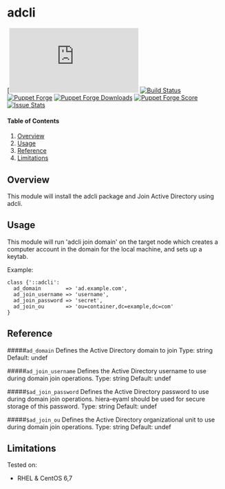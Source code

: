 # adcli

[![Project Home](https://www.freedesktop.org/software/realmd/adcli/adcli.html)
[![Build Status](https://travis-ci.org/acjohnson/puppet-adcli.svg)](https://travis-ci.org/acjohnson/puppet-adcli)
[![Puppet Forge](https://img.shields.io/puppetforge/v/acjohnson/adcli.svg)](https://forge.puppetlabs.com/acjohnson/adcli)
[![Puppet Forge Downloads](https://img.shields.io/puppetforge/dt/acjohnson/adcli.svg)](https://forge.puppetlabs.com/acjohnson/adcli)
[![Puppet Forge Score](https://img.shields.io/puppetforge/f/acjohnson/adcli.svg)](https://forge.puppetlabs.com/acjohnson/adcli/scores)
[![Issue Stats](http://issuestats.com/github/acjohnson/puppet-adcli/badge/pr?style=flat)](http://issuestats.com/github/acjohnson/puppet-adcli)

#### Table of Contents

1. [Overview](#overview)
2. [Usage](#usage)
3. [Reference](#reference)
4. [Limitations](#limitations)

## Overview

This module will install the adcli package and Join Active Directory using adcli.

## Usage

This module will run 'adcli join domain' on the target node which creates a computer account in the domain for the local machine, and sets up a keytab.

Example:

```puppet
class {'::adcli':
  ad_domain        => 'ad.example.com',
  ad_join_username => 'username',
  ad_join_password => 'secret',
  ad_join_ou       => 'ou=container,dc=example,dc=com'
}

```

## Reference

#####`ad_domain`
Defines the Active Directory domain to join
Type: string
Default: undef

#####`ad_join_username`
Defines the Active Directory username to use during domain join operations.
Type: string
Default: undef

#####`$ad_join_password`
Defines the Active Directory password to use during domain join operations. hiera-eyaml should be used for secure storage of this password.
Type: string
Default: undef

#####`$ad_join_ou`
Defines the Active Directory organizational unit to use during domain join operations.
Type: string
Default: undef

## Limitations

Tested on:
* RHEL & CentOS 6,7

